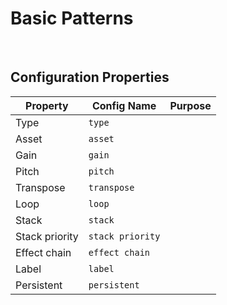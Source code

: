 # Basic Patterns

&nbsp;

## Configuration Properties

|Property         |Config Name     |Purpose                         |
|-----------------|----------------|--------------------------------|
|Type             |`type`          |                                |
|Asset            |`asset`         |                                |
|Gain             |`gain`          |                                |
|Pitch            |`pitch`         |                                |
|Transpose        |`transpose`     |                                |
|Loop             |`loop`          |                                |
|Stack            |`stack`         |                                |
|Stack priority   |`stack priority`|                                |
|Effect chain     |`effect chain`  |                                |
|Label            |`label`         |                                |
|Persistent       |`persistent`    |                                |
